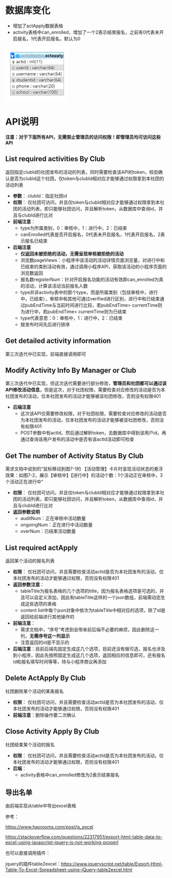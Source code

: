# 数据库变化
- 增加了actApply数据表格
- activity表格中can_enrolled，增加了一个2表示结束报名，之前有0代表未开启报名，1代表开启报名，默认为0

![actapply表格](../picture/actapply.png)

# API说明
**注意：对于下面所有API，无需禁止管理员的访问权限！即管理员均可访问这些API**
## List required activities By Club
返回指定clubId的社团发布的活动的列表，同时需要检查该API的token，校验确认是否为clubId这个社团，仅token与clubId相对应才能够通过权限拿到本社团的活动列表
- **参数**： clubId：指定社团id
- **权限**： 仅社团可访问，并且仅token与clubId相对应才能够通过权限拿到本社团的活动列表，即只能够社团访问，并且解析token，从数据库中查询id，并且与clubId进行比对
- **前端注意**：
    - type为所属类别，0：审核中，1：进行中，2：已结束
    - canEnrolled代表是否开启报名，0代表未开启报名，1代表开启报名，2表示报名已结束
- **后端注意**
    - **仅返回未被拒绝的活动，无需呈现审核被拒绝的活动**
    - 浏览数pageViews：小程序中该活动的活动详情页面浏览量，对进行中和已结束的类别活动有效，通过调用小程序API，获取该活动的小程序页面的浏览数返回
    - 报名数registerNum：针对开启报名功能的活动有效即can_enrolled为真的活动，计算该活动当前报名人数
    - type并非activity表中的那个type，而是所属类别（包括审核中，进行中，已结束），审核中和其他可通过verified进行区别，进行中和已结束通过pubEndTime与当前时间进行比较，若pubEndTime> currentTime则为进行中，若pubEndTime< currentTime则为已结束
    - type代表意思：0：审核中，1：进行中，2：已结束
    - 按发布时间先后进行排序


## Get detailed activity information
第三次迭代中已实现，前端直接调用即可

## Modify Activity Info By Manager or Club
第三次迭代中已实现，但这次迭代需要进行部分修改，**管理员和社团都可以通过该API修改活动信息**，但是这次，对于社团权限，需要检查对应修改的活动是否为本社团发布的活动，仅本社团发布的活动才能够被该社团修改，否则没有权限401
- **后端注意**
    - 这次该API仅需要修改权限，对于社团权限，需要检查对应修改的活动是否为本社团发布的活动，仅本社团发布的活动才能够被该社团修改，否则没有权限401
    - POST参数中有actId，然后通过解析token，去数据库中得到该用户id，再通过查询该用户发布的活动中是否有该actId活动即可检查

## Get The number of Activity Status By Club
需求文档中说到的“鼠标移动到图7-1的 【活动管理】卡片时呈现活动状态的悬浮效果：如图7-2，展示【审核中】【进行中】的活动个数：1个活动正在审核中，3个活动正在进行中”
- **权限**： 仅社团可访问，并且仅token与clubId相对应才能够通过权限拿到本社团的活动列表，即只能够社团访问，并且解析token，从数据库中查询id，并且与clubId进行比对
- **返回参数说明**
    - auditNum：正在审核中活动数量
    - ongoingNum：正在进行中活动数量
    - overNum：已结束活动数量

## List required actApply
返回某个活动的报名列表
- **权限**： 仅社团可访问，并且需要检查活动actId是否为本社团发布的活动，仅本社团发布的活动才能够通过权限，否则没有权限401
- **返回参数注意**：
    - tableTitle为报名表格的几个选项的title，因为报名表格选项是可选的，并且可以自定义添加，因此有tableTitle这样的一个json数组，前端需动态生成这些选项的表格
    - content list中每个json对象中依次为tableTitle中相对应的选项，除了id是返回给前端进行其他操作的
- **前端注意**：
    - 需求文档中，“序号”考虑到会带来前后端不必要的麻烦，因此删除这一列，**无需序号这一列显示**
    - 注意返回的id是不显示的
- **后端注意**：目前后端先固定生成这几个选项，目前还没有做可选，报名也涉及到小程序，因此先按照固定生成这几个选项，返回相应的信息即可，还有报名id和报名填写时间等等，待与小程序商议再添加

## Delete ActApply By Club
社团删除某个活动的某条报名
- **权限**： 仅社团可访问，并且需要检查活动actId是否为本社团发布的活动，仅本社团发布的活动才能够通过权限，否则没有权限401
- **前端注意**：删除操作要二次确认

## Close Activity Apply By Club
社团结束某个活动的报名
- **权限**： 仅社团可访问，并且需要检查活动actId是否为本社团发布的活动，仅本社团发布的活动才能够通过权限，否则没有权限401
- **后端**：
    - activity表格中can_enrolled修改为2表示结束报名

## 导出名单
由前端实现从table中导出excel表格

参考：

https://www.haorooms.com/post/js_excel

https://stackoverflow.com/questions/22317951/export-html-table-data-to-excel-using-javascript-jquery-is-not-working-properl

也可以直接调用插件：

jquery的插件table2excel：https://www.jqueryscript.net/table/Export-Html-Table-To-Excel-Spreadsheet-using-jQuery-table2excel.html
